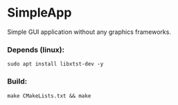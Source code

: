 # SimpleApp
Simple GUI application without any graphics frameworks.

### Depends (linux):
```shell
sudo apt install libxtst-dev -y
```

### Build:
```shell
make CMakeLists.txt && make
```
